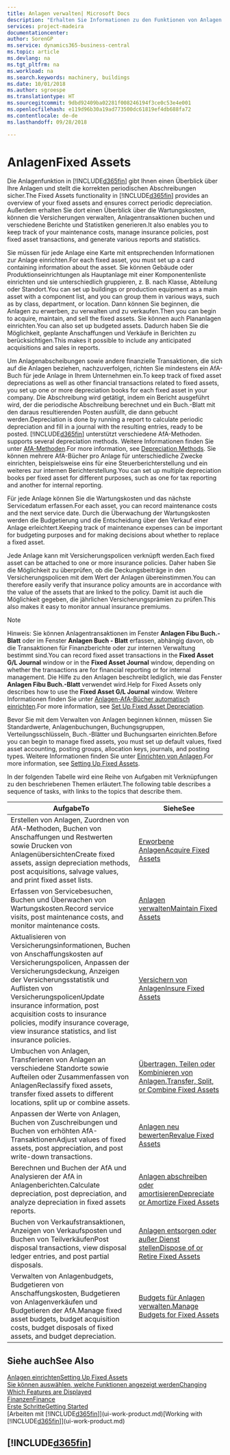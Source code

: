 ```yaml
---
title: Anlagen verwalten| Microsoft Docs
description: "Erhalten Sie Informationen zu den Funktionen von Anlagen und eine Übersicht , wie mit Anlagen gearbeitet wird."
services: project-madeira
documentationcenter: 
author: SorenGP
ms.service: dynamics365-business-central
ms.topic: article
ms.devlang: na
ms.tgt_pltfrm: na
ms.workload: na
ms.search.keywords: machinery, buildings
ms.date: 10/01/2018
ms.author: sgroespe
ms.translationtype: HT
ms.sourcegitcommit: 9dbd92409ba02281f008246194f3ce0c53e4e001
ms.openlocfilehash: e119d96b30a19ad773500dc61819ef4db688fa72
ms.contentlocale: de-de
ms.lasthandoff: 09/28/2018

---
```

# <a name="fixed-assets"></a><span data-ttu-id="4ac51-103">Anlagen</span><span class="sxs-lookup"><span data-stu-id="4ac51-103">Fixed Assets</span></span>
<span data-ttu-id="4ac51-104">Die Anlagenfunktion in [!INCLUDE[d365fin](includes/d365fin_md.md)] gibt Ihnen einen Überblick über Ihre Anlagen und stellt die korrekten periodischen Abschreibungen sicher.</span><span class="sxs-lookup"><span data-stu-id="4ac51-104">The Fixed Assets functionality in [!INCLUDE[d365fin](includes/d365fin_md.md)] provides an overview of your fixed assets and ensures correct periodic depreciation.</span></span> <span data-ttu-id="4ac51-105">Außerdem erhalten Sie dort einen Überblick über die Wartungskosten, können die Versicherungen verwalten, Anlagentransaktionen buchen und verschiedene Berichte und Statistiken generieren.</span><span class="sxs-lookup"><span data-stu-id="4ac51-105">It also enables you to keep track of your maintenance costs, manage insurance policies, post fixed asset transactions, and generate various reports and statistics.</span></span>

<span data-ttu-id="4ac51-106">Sie müssen für jede Anlage eine Karte mit entsprechenden Informationen zur Anlage einrichten.</span><span class="sxs-lookup"><span data-stu-id="4ac51-106">For each fixed asset, you must set up a card containing information about the asset.</span></span> <span data-ttu-id="4ac51-107">Sie können Gebäude oder Produktionseinrichtungen als Hauptanlage mit einer Komponentenliste einrichten und sie unterschiedlich gruppieren, z. B. nach Klasse, Abteilung oder Standort.</span><span class="sxs-lookup"><span data-stu-id="4ac51-107">You can set up buildings or production equipment as a main asset with a component list, and you can group them in various ways, such as by class, department, or location.</span></span> <span data-ttu-id="4ac51-108">Dann können Sie beginnen, die Anlagen zu erwerben, zu verwalten und zu verkaufen.</span><span class="sxs-lookup"><span data-stu-id="4ac51-108">Then you can begin to acquire, maintain, and sell the fixed assets.</span></span> <span data-ttu-id="4ac51-109">Sie können auch Plananlagen einrichten.</span><span class="sxs-lookup"><span data-stu-id="4ac51-109">You can also set up budgeted assets.</span></span> <span data-ttu-id="4ac51-110">Dadurch haben Sie die Möglichkeit, geplante Anschaffungen und Verkäufe in Berichten zu berücksichtigen.</span><span class="sxs-lookup"><span data-stu-id="4ac51-110">This makes it possible to include any anticipated acquisitions and sales in reports.</span></span>

<span data-ttu-id="4ac51-111">Um Anlagenabscheibungen sowie andere finanzielle Transaktionen, die sich auf die Anlagen beziehen, nachzuverfolgen, richten Sie mindestens ein AfA-Buch für jede Anlage in Ihrem Unternehmen ein.</span><span class="sxs-lookup"><span data-stu-id="4ac51-111">To keep track of fixed asset depreciations as well as other financial transactions related to fixed assets, you set up one or more depreciation books for each fixed asset in your company.</span></span> <span data-ttu-id="4ac51-112">Die Abschreibung wird getätigt, indem ein Bericht ausgeführt wird, der die periodische Abschreibung berechnet und ein Buch.-Blatt mit den daraus resultierenden Posten ausfüllt, die dann gebucht werden.</span><span class="sxs-lookup"><span data-stu-id="4ac51-112">Depreciation is done by running a report to calculate periodic depreciation and fill in a journal with the resulting entries, ready to be posted.</span></span> [!INCLUDE[d365fin](includes/d365fin_md.md)] <span data-ttu-id="4ac51-113">unterstützt verschiedene AfA-Methoden.</span><span class="sxs-lookup"><span data-stu-id="4ac51-113"> supports several depreciation methods.</span></span> <span data-ttu-id="4ac51-114">Weitere Informationen finden Sie unter [AfA-Methoden](fa-depreciation-methods.md).</span><span class="sxs-lookup"><span data-stu-id="4ac51-114">For more information, see [Depreciation Methods](fa-depreciation-methods.md).</span></span> <span data-ttu-id="4ac51-115">Sie können mehrere AfA-Bücher pro Anlage für unterschiedliche Zwecke einrichten, beispielsweise eins für eine Steuerberichterstellung und ein weiteres zur internen Berichterstellung.</span><span class="sxs-lookup"><span data-stu-id="4ac51-115">You can set up multiple depreciation books per fixed asset for different purposes, such as one for tax reporting and another for internal reporting.</span></span>

<span data-ttu-id="4ac51-116">Für jede Anlage können Sie die Wartungskosten und das nächste Servicedatum erfassen.</span><span class="sxs-lookup"><span data-stu-id="4ac51-116">For each asset, you can record maintenance costs and the next service date.</span></span> <span data-ttu-id="4ac51-117">Durch die Überwachung der Wartungskosten werden die Budgetierung und die Entscheidung über den Verkauf einer Anlage erleichtert.</span><span class="sxs-lookup"><span data-stu-id="4ac51-117">Keeping track of maintenance expenses can be important for budgeting purposes and for making decisions about whether to replace a fixed asset.</span></span>

<span data-ttu-id="4ac51-118">Jede Anlage kann mit Versicherungspolicen verknüpft werden.</span><span class="sxs-lookup"><span data-stu-id="4ac51-118">Each fixed asset can be attached to one or more insurance policies.</span></span> <span data-ttu-id="4ac51-119">Daher haben Sie die Möglichkeit zu überprüfen, ob die Deckungsbeiträge in den Versicherungspolicen mit dem Wert der Anlagen übereinstimmen.</span><span class="sxs-lookup"><span data-stu-id="4ac51-119">You can therefore easily verify that insurance policy amounts are in accordance with the value of the assets that are linked to the policy.</span></span> <span data-ttu-id="4ac51-120">Damit ist auch die Möglichkeit gegeben, die jährlichen Versicherungsprämien zu prüfen.</span><span class="sxs-lookup"><span data-stu-id="4ac51-120">This also makes it easy to monitor annual insurance premiums.</span></span>

> [!NOTE]  
>   <span data-ttu-id="4ac51-121">Hinweis: Sie können Anlagentransaktionen im Fenster **Anlagen Fibu Buch.-Blatt** oder im Fenster **Anlagen Buch - Blatt** erfassen, abhängig davon, ob die Transaktionen für Finanzberichte oder zur internen Verwaltung bestimmt sind.</span><span class="sxs-lookup"><span data-stu-id="4ac51-121">You can record fixed asset transactions in the **Fixed Asset G/L Journal** window or in the **Fixed Asset Journal** window, depending on whether the transactions are for financial reporting or for internal management.</span></span> <span data-ttu-id="4ac51-122">Die Hilfe zu den Anlagen beschreibt lediglich, wie das Fenster **Anlagen Fibu Buch.-Blatt** verwendet wird.</span><span class="sxs-lookup"><span data-stu-id="4ac51-122">Help for Fixed Assets only describes how to use the **Fixed Asset G/L Journal** window.</span></span> <span data-ttu-id="4ac51-123">Weitere Informationen finden Sie unter [Anlagen-AfA-Bücher automatisch einrichten](fa-how-setup-depreciation.md).</span><span class="sxs-lookup"><span data-stu-id="4ac51-123">For more information, see [Set Up Fixed Asset Depreciation](fa-how-setup-depreciation.md).</span></span>

<span data-ttu-id="4ac51-124">Bevor Sie mit dem Verwalten von Anlagen beginnen können, müssen Sie Standardwerte, Anlagenbuchungen, Buchungsgruppen, Verteilungsschlüsseln, Buch.-Blätter und Buchungsarten einrichten.</span><span class="sxs-lookup"><span data-stu-id="4ac51-124">Before you can begin to manage fixed assets, you must set up default values, fixed asset accounting, posting groups, allocation keys, journals, and posting types.</span></span> <span data-ttu-id="4ac51-125">Weitere Informationen finden Sie unter [Einrichten von Anlagen](fa-setup.md).</span><span class="sxs-lookup"><span data-stu-id="4ac51-125">For more information, see [Setting Up Fixed Assets](fa-setup.md).</span></span>

<span data-ttu-id="4ac51-126">In der folgenden Tabelle wird eine Reihe von Aufgaben mit Verknüpfungen zu den beschriebenen Themen erläutert.</span><span class="sxs-lookup"><span data-stu-id="4ac51-126">The following table describes a sequence of tasks, with links to the topics that describe them.</span></span>

| <span data-ttu-id="4ac51-127">Aufgabe</span><span class="sxs-lookup"><span data-stu-id="4ac51-127">To</span></span> | <span data-ttu-id="4ac51-128">Siehe</span><span class="sxs-lookup"><span data-stu-id="4ac51-128">See</span></span> |
| --- | --- |
| <span data-ttu-id="4ac51-129">Erstellen von Anlagen, Zuordnen von AfA-Methoden, Buchen von Anschaffungen und Restwerten sowie Drucken von Anlagenübersichten</span><span class="sxs-lookup"><span data-stu-id="4ac51-129">Create fixed assets, assign depreciation methods, post acquisitions, salvage values, and print fixed asset lists.</span></span> |[<span data-ttu-id="4ac51-130">Erworbene Anlagen</span><span class="sxs-lookup"><span data-stu-id="4ac51-130">Acquire Fixed Assets</span></span>](fa-how-acquire.md) |
| <span data-ttu-id="4ac51-131">Erfassen von Servicebesuchen, Buchen und Überwachen von Wartungskosten.</span><span class="sxs-lookup"><span data-stu-id="4ac51-131">Record service visits, post maintenance costs, and monitor maintenance costs.</span></span> |[<span data-ttu-id="4ac51-132">Anlagen verwalten</span><span class="sxs-lookup"><span data-stu-id="4ac51-132">Maintain Fixed Assets</span></span>](fa-how-maintain.md) |
| <span data-ttu-id="4ac51-133">Aktualisieren von Versicherungsinformationen, Buchen von Anschaffungskosten auf Versicherungspolicen, Anpassen der Versicherungsdeckung, Anzeigen der Versicherungsstatistik und Auflisten von Versicherungspolicen</span><span class="sxs-lookup"><span data-stu-id="4ac51-133">Update insurance information, post acquisition costs to insurance policies, modify insurance coverage, view insurance statistics, and list insurance policies.</span></span> |[<span data-ttu-id="4ac51-134">Versichern von Anlagen</span><span class="sxs-lookup"><span data-stu-id="4ac51-134">Insure Fixed Assets</span></span>](fa-how-insure.md) |
| <span data-ttu-id="4ac51-135">Umbuchen von Anlagen, Transferieren von Anlagen an verschiedene Standorte sowie Aufteilen oder Zusammenfassen von Anlagen</span><span class="sxs-lookup"><span data-stu-id="4ac51-135">Reclassify fixed assets, transfer fixed assets to different locations, split up or combine assets.</span></span> |[<span data-ttu-id="4ac51-136">Übertragen, Teilen oder Kombinieren von Anlagen.</span><span class="sxs-lookup"><span data-stu-id="4ac51-136">Transfer, Split, or Combine Fixed Assets</span></span>](fa-how-trans-split-combine.md) |
| <span data-ttu-id="4ac51-137">Anpassen der Werte von Anlagen, Buchen von Zuschreibungen und Buchen von erhöhten AfA-Transaktionen</span><span class="sxs-lookup"><span data-stu-id="4ac51-137">Adjust values of fixed assets, post appreciation, and post write-down transactions.</span></span> |[<span data-ttu-id="4ac51-138">Anlagen neu bewerten</span><span class="sxs-lookup"><span data-stu-id="4ac51-138">Revalue Fixed Assets</span></span>](fa-how-revalue.md) |
| <span data-ttu-id="4ac51-139">Berechnen und Buchen der AfA und Analysieren der AfA in Anlagenberichten.</span><span class="sxs-lookup"><span data-stu-id="4ac51-139">Calculate depreciation, post depreciation, and  analyze depreciation in fixed assets reports.</span></span> |[<span data-ttu-id="4ac51-140">Anlagen abschreiben oder amortisieren</span><span class="sxs-lookup"><span data-stu-id="4ac51-140">Depreciate or Amortize Fixed Assets</span></span>](fa-how-depreciate-amortize.md) |
| <span data-ttu-id="4ac51-141">Buchen von Verkaufstransaktionen, Anzeigen von Verkaufsposten und Buchen von Teilverkäufen</span><span class="sxs-lookup"><span data-stu-id="4ac51-141">Post disposal transactions, view disposal ledger entries, and post partial disposals.</span></span> |[<span data-ttu-id="4ac51-142">Anlagen entsorgen oder außer Dienst stellen</span><span class="sxs-lookup"><span data-stu-id="4ac51-142">Dispose of or Retire Fixed Assets</span></span>](fa-how-dispose-retire.md) |
| <span data-ttu-id="4ac51-143">Verwalten von Anlagenbudgets, Budgetieren von Anschaffungskosten, Budgetieren von Anlagenverkäufen und Budgetieren der AfA.</span><span class="sxs-lookup"><span data-stu-id="4ac51-143">Manage fixed asset budgets, budget acquisition costs, budget disposals of fixed assets, and budget depreciation.</span></span> |[<span data-ttu-id="4ac51-144">Budgets für Anlagen verwalten.</span><span class="sxs-lookup"><span data-stu-id="4ac51-144">Manage Budgets for Fixed Assets</span></span>](fa-how-manage-budgets.md) |

## <a name="see-also"></a><span data-ttu-id="4ac51-145">Siehe auch</span><span class="sxs-lookup"><span data-stu-id="4ac51-145">See Also</span></span>
[<span data-ttu-id="4ac51-146">Anlagen einrichten</span><span class="sxs-lookup"><span data-stu-id="4ac51-146">Setting Up Fixed Assets</span></span>](fa-setup.md)  
[<span data-ttu-id="4ac51-147">Sie können auswählen, welche Funktionen angezeigt werden</span><span class="sxs-lookup"><span data-stu-id="4ac51-147">Changing Which Features are Displayed</span></span>](ui-experiences.md)  
[<span data-ttu-id="4ac51-148">Finanzen</span><span class="sxs-lookup"><span data-stu-id="4ac51-148">Finance</span></span>](finance.md)  
[<span data-ttu-id="4ac51-149">Erste Schritte</span><span class="sxs-lookup"><span data-stu-id="4ac51-149">Getting Started</span></span>](product-get-started.md)  
<span data-ttu-id="4ac51-150">[Arbeiten mit [!INCLUDE[d365fin](includes/d365fin_md.md)]](ui-work-product.md)</span><span class="sxs-lookup"><span data-stu-id="4ac51-150">[Working with [!INCLUDE[d365fin](includes/d365fin_md.md)]](ui-work-product.md)</span></span>

## [!INCLUDE[d365fin](includes/free_trial_md.md)]  
 


